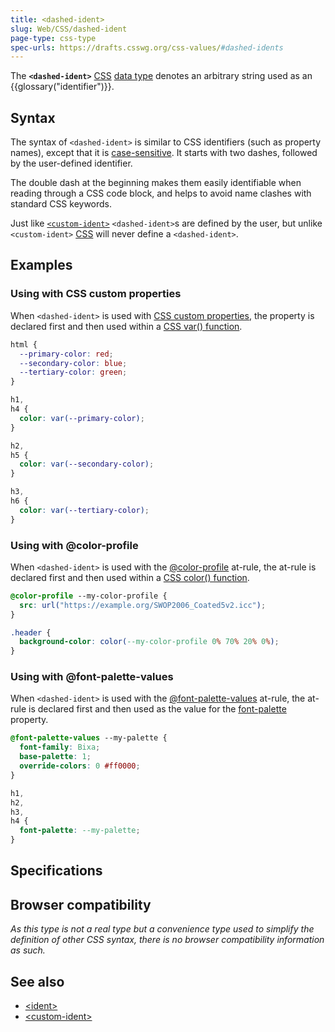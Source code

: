 ```yaml
---
title: <dashed-ident>
slug: Web/CSS/dashed-ident
page-type: css-type
spec-urls: https://drafts.csswg.org/css-values/#dashed-idents
---
```




The **`<dashed-ident>`** [CSS](/Web/CSS) [data type](/Web/CSS/CSS_Types) denotes an arbitrary string used as an {{glossary("identifier")}}.

## Syntax

The syntax of `<dashed-ident>` is similar to CSS identifiers (such as property names), except that it is [case-sensitive](https://en.wikipedia.org/wiki/Case_sensitivity). It starts with two dashes, followed by the user-defined identifier.

The double dash at the beginning makes them easily identifiable when reading through a CSS code block, and helps to avoid name clashes with standard CSS keywords.

Just like [`<custom-ident>`](/Web/CSS/custom-ident) `<dashed-ident>`s are defined by the user, but unlike `<custom-ident>` [CSS](/Web/CSS) will never define a `<dashed-ident>`.

## Examples

### Using with CSS custom properties

When `<dashed-ident>` is used with [CSS custom properties](/Web/CSS/Using_CSS_custom_properties), the property is declared first and then used within a [CSS var() function](/Web/CSS/var).

```css
html {
  --primary-color: red;
  --secondary-color: blue;
  --tertiary-color: green;
}

h1,
h4 {
  color: var(--primary-color);
}

h2,
h5 {
  color: var(--secondary-color);
}

h3,
h6 {
  color: var(--tertiary-color);
}
```

### Using with @color-profile

When `<dashed-ident>` is used with the [@color-profile](/Web/CSS/@color-profile) at-rule, the at-rule is declared first and then used within a [CSS color() function](/Web/CSS/color_value/color).

```css
@color-profile --my-color-profile {
  src: url("https://example.org/SWOP2006_Coated5v2.icc");
}

.header {
  background-color: color(--my-color-profile 0% 70% 20% 0%);
}
```

### Using with @font-palette-values

When `<dashed-ident>` is used with the [@font-palette-values](/Web/CSS/@font-palette-values) at-rule, the at-rule is declared first and then used as the value for the [font-palette](/Web/CSS/font-palette) property.

```css
@font-palette-values --my-palette {
  font-family: Bixa;
  base-palette: 1;
  override-colors: 0 #ff0000;
}

h1,
h2,
h3,
h4 {
  font-palette: --my-palette;
}
```

## Specifications



## Browser compatibility

_As this type is not a real type but a convenience type used to simplify the definition of other CSS syntax, there is no browser compatibility information as such._

## See also

- [&lt;ident&gt;](/Web/CSS/ident)
- [&lt;custom-ident&gt;](/Web/CSS/custom-ident)

